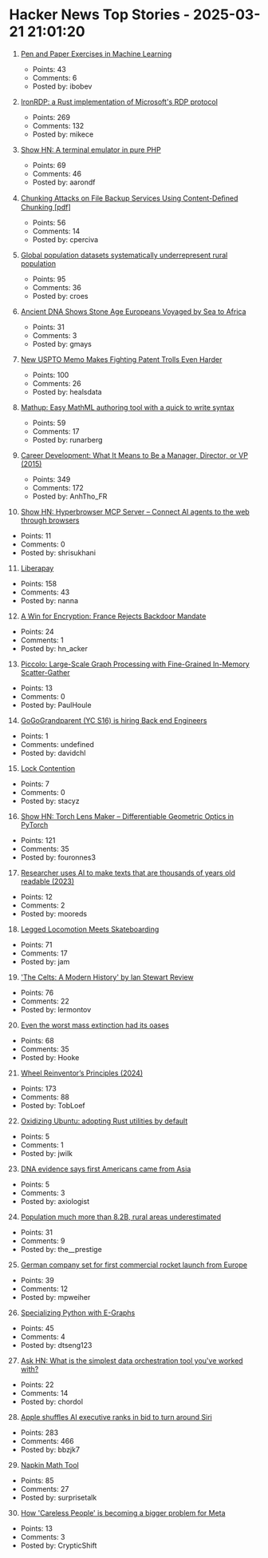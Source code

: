 # Hacker News Top Stories - 2025-03-21 21:01:20

1. [Pen and Paper Exercises in Machine Learning](https://arxiv.org/abs/2206.13446)
   - Points: 43
   - Comments: 6
   - Posted by: ibobev

2. [IronRDP: a Rust implementation of Microsoft's RDP protocol](https://github.com/Devolutions/IronRDP)
   - Points: 269
   - Comments: 132
   - Posted by: mikece

3. [Show HN: A terminal emulator in pure PHP](https://github.com/soloterm/screen)
   - Points: 69
   - Comments: 46
   - Posted by: aarondf

4. [Chunking Attacks on File Backup Services Using Content-Deﬁned Chunking [pdf]](https://www.daemonology.net/blog/chunking-attacks.pdf)
   - Points: 56
   - Comments: 14
   - Posted by: cperciva

5. [Global population datasets systematically underrepresent rural population](https://www.nature.com/articles/s41467-025-56906-7)
   - Points: 95
   - Comments: 36
   - Posted by: croes

6. [Ancient DNA Shows Stone Age Europeans Voyaged by Sea to Africa](https://www.nature.com/articles/d41586-025-00764-2)
   - Points: 31
   - Comments: 3
   - Posted by: gmays

7. [New USPTO Memo Makes Fighting Patent Trolls Even Harder](https://www.eff.org/deeplinks/2025/03/new-uspto-memo-makes-fighting-patent-trolls-even-harder)
   - Points: 100
   - Comments: 26
   - Posted by: healsdata

8. [Mathup: Easy MathML authoring tool with a quick to write syntax](https://mathup.xyz/)
   - Points: 59
   - Comments: 17
   - Posted by: runarberg

9. [Career Development: What It Means to Be a Manager, Director, or VP (2015)](https://kellblog.com/2015/03/08/career-development-what-it-really-means-to-be-a-manager-director-or-vp/)
   - Points: 349
   - Comments: 172
   - Posted by: AnhTho_FR

10. [Show HN: Hyperbrowser MCP Server – Connect AI agents to the web through browsers](https://github.com/hyperbrowserai/mcp)
   - Points: 11
   - Comments: 0
   - Posted by: shrisukhani

11. [Liberapay](https://en.liberapay.com/)
   - Points: 158
   - Comments: 43
   - Posted by: nanna

12. [A Win for Encryption: France Rejects Backdoor Mandate](https://www.eff.org/deeplinks/2025/03/win-encryption-france-rejects-backdoor-mandate)
   - Points: 24
   - Comments: 1
   - Posted by: hn_acker

13. [Piccolo: Large-Scale Graph Processing with Fine-Grained In-Memory Scatter-Gather](https://arxiv.org/abs/2503.05116)
   - Points: 13
   - Comments: 0
   - Posted by: PaulHoule

14. [GoGoGrandparent (YC S16) is hiring Back end Engineers](undefined)
   - Points: 1
   - Comments: undefined
   - Posted by: davidchl

15. [Lock Contention](https://maksimkita.com/blog/lock-contention.html)
   - Points: 7
   - Comments: 0
   - Posted by: stacyz

16. [Show HN: Torch Lens Maker – Differentiable Geometric Optics in PyTorch](https://victorpoughon.github.io/torchlensmaker/)
   - Points: 121
   - Comments: 35
   - Posted by: fouronnes3

17. [Researcher uses AI to make texts that are thousands of years old readable (2023)](https://phys.org/news/2023-02-ai-texts-thousands-years-readable.html)
   - Points: 12
   - Comments: 2
   - Posted by: mooreds

18. [Legged Locomotion Meets Skateboarding](https://umich-curly.github.io/DHAL/)
   - Points: 71
   - Comments: 17
   - Posted by: jam

19. ['The Celts: A Modern History' by Ian Stewart Review](https://www.historytoday.com/archive/review/celts-modern-history-ian-stewart-review)
   - Points: 76
   - Comments: 22
   - Posted by: lermontov

20. [Even the worst mass extinction had its oases](https://arstechnica.com/science/2025/03/even-the-worst-mass-extinction-had-its-oases/)
   - Points: 68
   - Comments: 35
   - Posted by: Hooke

21. [Wheel Reinventor’s Principles (2024)](https://tobloef.com/blog/wheel-reinventors-principles/)
   - Points: 173
   - Comments: 88
   - Posted by: TobLoef

22. [Oxidizing Ubuntu: adopting Rust utilities by default](https://lwn.net/SubscriberLink/1014002/580b8750bf02cf41/)
   - Points: 5
   - Comments: 1
   - Posted by: jwilk

23. [DNA evidence says first Americans came from Asia](https://factsanddetails.com/world/cat56/sub361/entry-8944.html)
   - Points: 5
   - Comments: 3
   - Posted by: axiologist

24. [Population much more than 8.2B, rural areas underestimated](https://www.popularmechanics.com/science/environment/a64222314/human-population-count/)
   - Points: 31
   - Comments: 9
   - Posted by: the__prestige

25. [German company set for first commercial rocket launch from Europe](https://www.msn.com/en-us/technology/space-exploration/german-company-set-for-first-commercial-rocket-launch-from-europe/ar-AA1Boq4F)
   - Points: 39
   - Comments: 12
   - Posted by: mpweiher

26. [Specializing Python with E-Graphs](https://vectorfold.studio/blog/egglog)
   - Points: 45
   - Comments: 4
   - Posted by: dtseng123

27. [Ask HN: What is the simplest data orchestration tool you've worked with?](undefined)
   - Points: 22
   - Comments: 14
   - Posted by: chordol

28. [Apple shuffles AI executive ranks in bid to turn around Siri](https://finance.yahoo.com/news/apple-shuffles-ai-executive-ranks-162500488.html)
   - Points: 283
   - Comments: 466
   - Posted by: bbzjk7

29. [Napkin Math Tool](https://taylor.town/napkin-math)
   - Points: 85
   - Comments: 27
   - Posted by: surprisetalk

30. [How 'Careless People' is becoming a bigger problem for Meta](https://www.theverge.com/command-line-newsletter/634080/careless-people-sarah-wynn-williams-book-meta-congress)
   - Points: 13
   - Comments: 3
   - Posted by: CrypticShift

